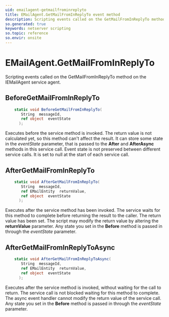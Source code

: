 ```yaml
---
uid: emailagent-getmailfrominreplyto
title: EMailAgent.GetMailFromInReplyTo event method
description: Scripting events called on the GetMailFromInReplyTo method on the EMailAgent service agent.
so.generated: true
keywords: netserver scripting
so.topic: reference
so.envir: onsite
---
```

# EMailAgent.GetMailFromInReplyTo

Scripting events called on the <see cref='M:IEMailAgent.GetMailFromInReplyTo'>GetMailFromInReplyTo</see> method on the <see cref='IEMailAgent'>IEMailAgent</see>  service agent.

## BeforeGetMailFromInReplyTo
```cs
    static void BeforeGetMailFromInReplyTo(
       String  messageId,
       ref object  eventState
      );
```
Executes before the service method is invoked.
The return value is not calculated yet, so this method can't affect the result.
It can store some state in the *eventState* parameter, that is passed to the **After** and **AfterAsync** methods in this service call.
Event state is not preserved between different service calls. It is set to null at the start of each service call.
## AfterGetMailFromInReplyTo
```cs
    static void AfterGetMailFromInReplyTo(
       String  messageId,
       ref EMailEntity  returnValue,
       ref object  eventState
      );
```
Executes after the service method has been invoked. The service waits for this method to complete before returning the result to the caller.
The return value has been set. The script may modify the return value by altering the **returnValue** parameter.
Any state you set in the **Before** method is passed in through the *eventState* parameter.
## AfterGetMailFromInReplyToAsync
```cs
    static void AfterGetMailFromInReplyToAsync(
       String  messageId,
       ref EMailEntity  returnValue,
       ref object  eventState
      );
```
Executes after the service method is invoked, without waiting for the call to return.
The service call is not blocked waiting for this method to complete.
The async event handler cannot modify the return value of the service call.
Any state you set in the **Before** method is passed in through the *eventState* parameter.

